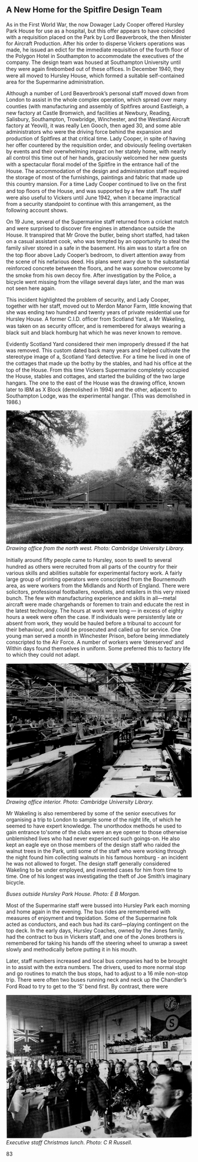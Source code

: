 ## A New Home for the Spitﬁre Design Team

As in the First World War, the now Dowager
Lady Cooper offered Hursley Park House for
use as a hospital, but this offer appears to
have coincided with a requisition placed on
the Park by Lord Beaverbrook, the then
Minister for Aircraft Production. After his
order to disperse Vickers operations was
made, he issued an edict for the immediate
requisition of the fourth floor of the Polygon
Hotel in Southampton to accommodate the
executives of the company. The design team
was housed at Southampton University until
they were again ﬁrebombed out of these
ofﬁces. In December 1940, they were all
moved to Hursley House, which formed a
suitable self-contained area for the
Supermarine administration.

Although a number of Lord Beaverbrook’s
personal staff moved down from London to
assist in the whole complex operation, which
spread over many counties (with
manufacturing and assembly of Spitﬁres
around Eastleigh, a new factory at Castle
Bromwich, and facilities at Newbury,
Reading, Salisbury, Southampton,
Trowbridge, Winchester, and the Westland
Aircraft factory at Yeovil), it was really Len
Gooch, then aged 30, and some able
administrators who were the driving force
behind the expansion and production of
Spitﬁres at that critical time. Lady Cooper, in
spite of having her offer countered by the
requisition order, and obviously feeling
overtaken by events and their overwhelming
impact on her stately home, with nearly all
control this time out of her hands, graciously
welcomed her new guests with a spectacular
ﬂoral model of the Spitﬁre in the entrance
hall of the House. The accommodation of the
design and administration staff required the
storage of most of the furnishings, paintings
and fabric that made up this country mansion.
For a time Lady Cooper continued to live on
the ﬁrst and top ﬂoors of the House, and was
supported by a few staff. The staff were also
useful to Vickers until June 1942, when it
became impractical from a security standpoint
to continue with this arrangement, as the
following account shows.

On 19 June, several of the Supermarine staff
returned from a cricket match and were
surprised to discover ﬁre engines in
attendance outside the House. It transpired
that Mr Grove the butler, being short staffed,
had taken on a casual assistant cook, who was
tempted by an opportunity to steal the family
silver stored in a safe in the basement. His
aim was to start a ﬁre on the top ﬂoor above
Lady Cooper’s bedroom, to divert attention
away from the scene of his nefarious deed. His
plans went awry due to the substantial
reinforced concrete between the ﬂoors, and he
was somehow overcome by the smoke from his
own decoy ﬁre. After investigation by the
Police, a bicycle went missing from the village
several days later, and the man was not seen
here again.

This incident highlighted the problem of
security, and Lady Cooper, together with her
staff, moved out to Merdon Manor Farm, little
knowing that she was ending two hundred
and twenty years of private residential use for
Hursley House. A former C.I.D. ofﬁcer from
Scotland Yard, a Mr Wakeling, was taken on
as security ofﬁcer, and is remembered for
always wearing a black suit and black
homburg hat which he was never known to
remove.

Evidently Scotland Yard considered their men
improperly dressed if the hat was removed.
This custom dated back many years and
helped cultivate the stereotype image of a,
Scotland Yard detective. For a time he lived in
one of the cottages that made up the bothy by
the stables, and had his ofﬁce at the top of the
House. From this time Vickers Supermarine
completely occupied the House, stables and
cottages, and started the building of the two
large hangars. The one to the east of the
House was the drawing ofﬁce, known later to
IBM as X Block (demolished in 1994) and the
other, adjacent to Southampton Lodge, was
the experimental hangar. (This was
demolished in 1986.)


![Photo](drawing-office.jpg)
*Drawing office from the north west. Photo: Cambridge University Library.*


Initially around ﬁfty people came to Hursley,
soon to swell to several hundred as others
were recruited from all parts of the country
for their various skills and abilities suitable
for experimental factory work. A fairly large
group of printing operators were conscripted
from the Bournemouth area, as were workers
from the Midlands and North of England.
There were solicitors, professional footballers,
novelists, and retailers in this very mixed
bunch. The few with manufacturing
experience and skills in all—metal aircraft were
made chargehands or foremen to train and
educate the rest in the latest technology. The
hours at work were long — in excess of eighty
hours a week were often the case. If
individuals were persistently late or absent
from work, they would be hauled before a
tribunal to account for their behaviour, and
could be prosecuted and called up for service.
One young man served a month in Winchester
Prison, before being immediately conscripted
to the Air Force. A number of workers were
‘dereserved’ and Within days found themselves
in uniform. Some preferred this to factory life
to which they could not adapt.


![Photo](drawing-office-interior.jpg)
*Drawing office interior. Photo: Cambridge University Library.*


Mr Wakeling is also remembered by some of
the senior executives for organising a trip to
London to sample some of the night life, of
which he seemed to have expert knowledge.
The unorthodox methods he used to gain
entrance to'some of the clubs were an eye
opener to those otherwise unblemished lives
who had never experienced such goings-on. He
also kept an eagle eye on those members of
the design staff who raided the walnut trees
in the Park, until some of the staff who were
working through the night found him
collecting walnuts in his famous homburg - an
incident he was not allowed to forget. The
design staff generally considered Wakeling to
be under employed, and invented cases for
him from time to time. One of his longest was
investigating the theft of Joe Smith’s
imaginary bicycle.


*Buses outside Hursley Park House. Photo: E B Morgan.*


Most of the Supermarine staff were bussed
into Hursley Park each morning and home
again in the evening. The bus rides are
remembered with measures of enjoyment and
trepidation. Some of the Supermarine folk
acted as conductors, and each bus had its
card—playing contingent on the top deck. In
the early days, Hursley Coaches, owned by the
Jones family, had the contract to bus in
Vickers staff, and one of the Jones brothers is
remembered for taking his hands off the
steering wheel to unwrap a sweet slowly and
methodically before putting it in his mouth.

Later, staff numbers increased and local bus
companies had to be brought in to assist with
the extra numbers. The drivers, used to more
normal stop and go routines to match the bus
stops, had to adjust to a 16 mile non-stop trip.
There were often two buses running neck and
neck up the Chandler’s Ford Road to try to get
to the ‘S’ bend ﬁrst. By contrast, there were


![Photo](christmas-lunch.jpg)
*Executive staff Christmas lunch. Photo: C R Russell.*

83

 



 



